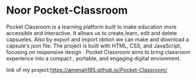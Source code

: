 # Noor Pocket-Classroom
Pocket Classroom is a learning platform built to make education more accessible and interactive. It allows us to create,learn, edit and delete capsueles. Also by export and import obtion we can make and download a capsule's json file. The project is built with HTML, CSS, and JavaScript, focusing on responsive design .
Pocket Classroom aims to bring classroom experience into a compact , portable, and engaging digital envionment.

link of my project:https://amenah195.github.io/Pocket-Classroom/

